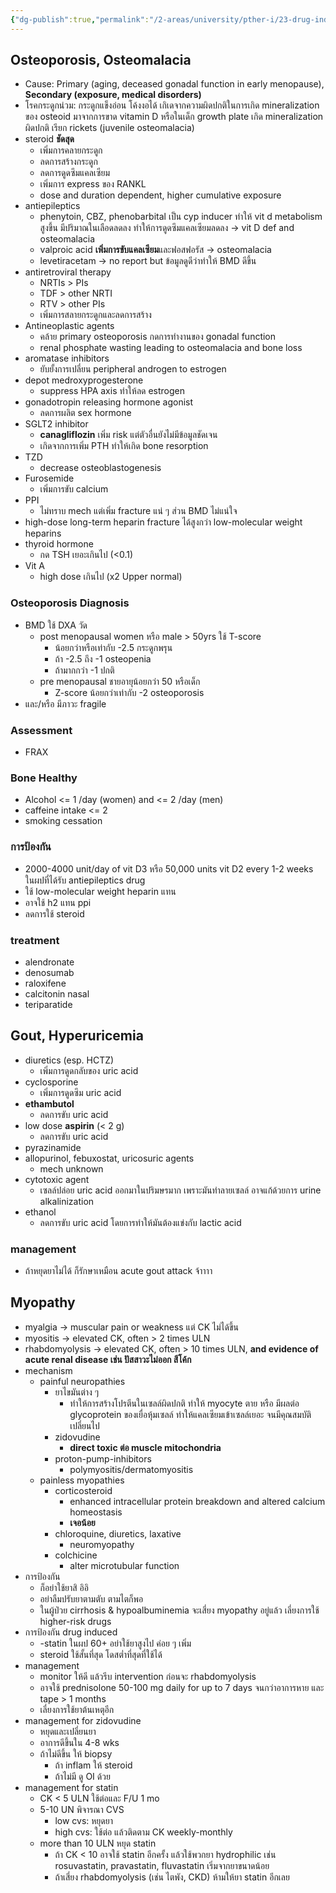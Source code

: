 ```yaml
---
{"dg-publish":true,"permalink":"/2-areas/university/pther-i/23-drug-induced-bone-joint-and-muscle-disease/","created":"2023-03-08T17:43:55.273+07:00","updated":"2025-10-06T19:52:18.356+07:00"}
---
```


## Osteoporosis, Osteomalacia
- Cause: Primary (aging, deceased gonadal function in early menopause), **Secondary (exposure, medical disorders)**
- โรคกระดูกน่วม: กระดูกแข็งอ่อน โค้งงอได้ เกิเดจากความผิดปกติในการเกิด mineralization ของ osteoid มาจากการขาด vitamin D หรือในเด็ก growth plate เกิด mineralization ผิดปกติ เรียก rickets (juvenile osteomalacia)
- steroid **ชัดสุด**
	- เพิ่มการคลายกระดูก
	- ลดการสร้างกระดูก
	- ลดการดูดซึมแคลเซียม
	- เพิ่มการ express ของ RANKL
	- dose and duration dependent, higher cumulative exposure
- antiepileptics
	- phenytoin, CBZ, phenobarbital เป็น cyp inducer ทำให้ vit d metabolism สูงขึ้น มีปริมาณในเลือดลดลง ทำให้การดูดซึมแคลเซียมลดลง -> vit D def and osteomalacia
	- valproic acid **เพิ่มการขับแคลเซียม**และฟอสฟอรัส -> osteomalacia
	- levetiracetam -> no report but ข้อมูลดูดีว่าทำให้ BMD ดีขึ้น
- antiretroviral therapy
	- NRTIs > PIs
	- TDF > other NRTI
	- RTV > other PIs
	- เพิ่มการสลายกระดูกและลดการสร้าง
- Antineoplastic agents
	- คล้าย primary osteoporosis กดการทำงานของ gonadal function
	- renal phosphate wasting leading to osteomalacia and bone loss
- aromatase inhibitors
	- ยับยั้งการเปลี่ยน peripheral androgen to estrogen
- depot medroxyprogesterone
	- suppress HPA axis ทำให้ลด estrogen
- gonadotropin releasing hormone agonist
	- ลดการผลิต sex hormone
- SGLT2 inhibitor
	- **canagliflozin** เพิ่ม risk แต่ตัวอื่นยังไม่มีข้อมูลชัดเจน
	- เกิดจากการเพิ่ม PTH ทำให้เกิด bone resorption
- TZD
	- decrease osteoblastogenesis
- Furosemide
	- เพิ่มการขับ calcium
- PPI
	- ไม่ทราบ mech แต่เพิ่ม fracture แน่ ๆ ส่วน BMD ไม่แน่ใจ
- high-dose long-term heparin fracture ได้สูงกว่า low-molecular weight heparins
- thyroid hormone
	- กด TSH เยอะเกินไป (<0.1)
- Vit A
	- high dose เกินไป (x2 Upper normal)

### Osteoporosis Diagnosis
- BMD ใช้ DXA วัด
	- post menopausal women หรือ male > 50yrs ใช้ T-score
		- น้อยกว่าหรือเท่ากับ -2.5 กระดูกพรุน
		- ถ้า -2.5 ถึง -1 osteopenia
		- ถ้ามากกว่า -1 ปกติ
	- pre menopausal ชายอายุน้อยกว่า 50 หรือเด็ก
		- Z-score น้อยกว่าเท่ากับ -2 osteoporosis
- และ/หรือ มีภาวะ fragile 

### Assessment
- FRAX

### Bone Healthy
- Alcohol <= 1 /day (women) and <= 2 /day (men)
- caffeine intake <= 2
- smoking cessation

### การป้องกัน
- 2000-4000 unit/day of vit D3 หรือ 50,000 units vit D2 every 1-2 weeks ในผปที่ได้รับ antiepileptics drug
- ใช้ low-molecular weight heparin แทน
- อาจใช้ h2 แทน ppi
- ลดการใช้ steroid

### treatment
- alendronate
- denosumab
- raloxifene
- calcitonin nasal
- teriparatide

## Gout, Hyperuricemia
- diuretics (esp. HCTZ)
	- เพิ่มการดูดกลับของ uric acid
- cyclosporine
	- เพิ่มการดูดซึม uric acid
- **ethambutol** 
	- ลดการขับ uric acid
- low dose **aspirin** (< 2 g)
	- ลดการขับ uric acid
- pyrazinamide
- allopurinol, febuxostat, uricosuric agents
	- mech unknown
- cytotoxic agent
	- เซลล์ปล่อย uric acid ออกมาในปริมษรมาก เพราะมันทำลายเซลล์ อาจแก้ด้วยการ urine alkalinization
- ethanol
	- ลดการขับ uric acid โดยการทำให้มันต้องแข่งกับ lactic acid

### management
- ถ้าหยุดยาไม่ได้ ก็รักษาเหมือน acute gout attack จ้าาาา

## Myopathy
- myalgia -> muscular pain or weakness แต่ CK ไม่ได้ขึ้น
- myositis -> elevated CK, often > 2 times ULN
- rhabdomyolysis -> elevated CK, often > 10 times ULN, **and evidence of acute renal disease  เช่น ปัสสาวะไม่ออก สีโค้ก**
- mechanism
	- painful neuropathies
		- ยาไขมันต่าง ๆ
			- ทำให้การสร้างโปรตีนในเซลล์ผิดปกติ ทำให้ myocyte ตาย หรือ มีผลต่อ glycoprotein ของเยื่อหุ้มเซลล์ ทำให้แคลเซียมเข้าเซลล์เยอะ จนมีคุณสมบัติเปลี่ยนไป
		- zidovudine 
			- **direct toxic ต่อ muscle mitochondria**
		- proton-pump-inhibitors
			- polymyositis/dermatomyositis
	- painless myopathies
		- corticosteroid
			- enhanced intracellular protein breakdown and altered calcium homeostasis 
			- **เจอน้อย**
		- chloroquine, diuretics, laxative
			- neuromyopathy
		- colchicine
			- alter microtubular function
- การป้องกัน
	- ก็อย่าใช้ยาสิ อิอิ
	- อย่าลืมปรับยาตามตับ ตามไตก็พอ
	- ในผู้ป่วย cirrhosis & hypoalbuminemia จะเสี่ยง myopathy อยู่แล้ว เลี่ยงการใช้ higher-risk drugs
- การป้องกัน drug induced
	- -statin ในผป 60+ อย่าใช้ยาสูงไป ค่อย ๆ เพิ่ม
	- steroid ใช้สั้นที่สุด โดสต่ำที่สุดที่ใช้ได้
- management
	- monitor ให้ดี แล้วรีบ intervention ก่อนจะ rhabdomyolysis
	- อาจใช้ prednisolone 50-100 mg daily for up to 7 days จนกว่าอาการหาย และ tape > 1 months
	- เลี่ยงการใช้ยาต้นเหตุอีก
- management for zidovudine
	- หยุดและเปลี่ยนยา
	- อาการดีขึ้นใน 4-8 wks
	- ถ้าไม่ดีขึ้น ให้ biopsy
		- ถ้า inflam ให้ steroid
		- ถ้าไม่มี ดู OI ด้วย
- management for statin
	- CK < 5 ULN ใช้ต่อและ F/U 1 mo
	- 5-10 UN พิจารณา CVS
		- low cvs: หยุดยา
		- high cvs: ใช้ต่อ แล้วติดตาม CK weekly-monthly
	- more than 10 ULN หยุด statin
		- ถ้า CK < 10 อาจใช้ statin อีกครั้ง แล้วใช้พวกยา hydrophilic เช่น rosuvastatin, pravastatin, fluvastatin เริ่มจากยาขนาดน้อย
		- ถ้าเสี่ยง rhabdomyolysis (เช่น ไตพัง, CKD) ห้ามให้ยา statin อีกเลย